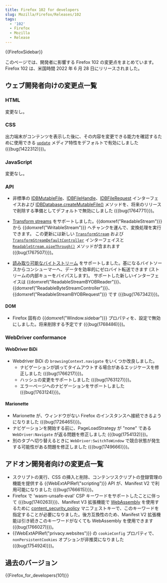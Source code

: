 ```yaml
---
title: Firefox 102 for developers
slug: Mozilla/Firefox/Releases/102
tags:
  - '102'
  - Firefox
  - Mozilla
  - Release
---
```

{{FirefoxSidebar}}

このページでは、開発者に影響する Firefox 102 の変更点をまとめています。Firefox 102 は、米国時間 2022 年 6 月 28 日にリリースされました。

## ウェブ開発者向けの変更点一覧

### HTML

変更なし。

### CSS

出力端末がコンテンツを表示した後に、その内容を変更できる能力を確認するために使用できる [`update`](/ja/docs/Web/CSS/@media/update-frequency) メディア特性をデフォルトで有効にしました ({{bug(1422312)}})。

### JavaScript

変更なし。

### API

- 非標準の [IDBMutableFile](/ja/docs/Web/API/IDBMutableFile)、[IDBFileHandle](/ja/docs/Web/API/IDBFileHandle)、[IDBFileRequest](/ja/docs/Web/API/IDBFileRequest) インターフェイスおよび [IDBDatabase.createMutableFile()](/ja/docs/Web/API/IDBDatabase#idbdatabase.createmutablefile) メソッドを、将来のリリースで削除する準備としてデフォルトで無効にしました ({{bug(1764771)}})。

- [Transform streams](/ja/docs/Web/API/TransformStream) をサポートしました。{{domxref("ReadableStream")}} から {{domxref("WritableStream")}} へチャンクを運んで、変換処理を実行できます。
  この更新には新しい [`TransformStream`](/ja/docs/Web/API/TransformStream) および [`TransformStreamDefaultController`](/ja/docs/Web/API/TransformStreamDefaultController) インターフェイスと [`ReadableStream.pipeThrough()`](/ja/docs/Web/API/ReadableStream/pipeThrough) メソッドが含まれます ({{bug(1767507)}})。

- [読み取り可能なバイトストリーム](/ja/docs/Web/API/Streams_API#bytestream-related_interfaces) をサポートしました。基になるバイトソースからコンシューマーへ、データを効率的にゼロバイト転送できます (ストリームの内部キューをバイパスします)。
  サポートした新しいインターフェイスは {{domxref("ReadableStreamBYOBReader")}}、{{domxref("ReadableByteStreamController")}}、{{domxref("ReadableStreamBYOBRequest")}} です ({{bug(1767342)}})。

#### DOM

- Firefox 固有の {{domxref("Window.sidebar")}} プロパティを、設定で無効にしました。将来削除する予定です ({{bug(1768486)}})。

### WebDriver conformance

#### WebDriver BiDi

- Webdriver BiDi の `browsingContext.navigate` をいくつか改良しました。
  - ナビゲーションが誤ってタイムアウトする場合があるエッジケースを修正しました ({{bug(1766217)}})。
  - ハッシュの変更をサポートしました ({{bug(1763127)}})。
  - エラーページへのナビゲーションをサポートしました ({{bug(1763124)}})。

#### Marionette

- Marionette が、ウィンドウがない Firefox のインスタンスへ接続できるようになりました ({{bug(1726465)}})。
- ナビゲーションを開始する前に、PageLoadStrategy が "none" である `WebDriver:Navigate` が返る問題を修正しました ({{bug(1754132)}})。
- 別のタブへ切り替えるときに `WebDriver:SwitchToWindow` で競合状態が発生する可能性がある問題を修正しました ({{bug(1749666)}})。

## アドオン開発者向けの変更点一覧

- スクリプトの実行、CSS の挿入と削除、コンテンツスクリプトの登録管理の機能を提供する {{WebExtAPIRef("scripting")}} API が、Manifest V2 で利用可能になりました ({{bug(1766615)}})。
- Firefox で 'wasm-unsafe-eval' CSP キーワードをサポートしたことに伴って ({{bug(1740263)}})、Manifest V3 拡張機能で [WebAssembly](/ja/docs/WebAssembly) を使用するために [content_security_policy](/ja/docs/Mozilla/Add-ons/WebExtensions/manifest.json/content_security_policy) マニフェストキーで、このキーワードを指定することが必要になりました。後方互換性のため、Manifest V2 拡張機能は引き続きこのキーワードがなくても WebAssembly を使用できます ({{bug(1766027)}})。
- {{WebExtAPIRef("privacy.websites")}} の `cookieConfig` プロパティで、`nonPersistentCookies` オプションが非推奨になりました ({{bug(1754924)}})。

## 過去のバージョン

{{Firefox_for_developers(101)}}
